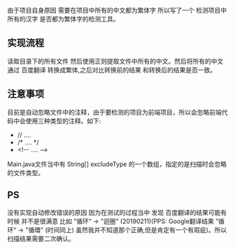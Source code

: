 由于项目自身原因 需要在项目中所有的中文都为繁体字 所以写了一个 检测项目中所有的汉字 是否都为繁体字的检测工具。

## 实现流程
读取目录下的所有文件 然后使用正则提取文件中所有的中文。然后将所有的中文通过 百度翻译 转换成繁体,之后对比转换前的结果 和转换后的结果是否一致。

## 注意事项

目前是自动忽略文件中的注释，由于要检测的项目为前端项目，所以会忽略前端代码中会使用三种类型的注释。如下:

* // ....
* /* .... */
* \<!-- .... -->

Main.java文件当中有 String[] excludeType 的一个数组，指定的是扫描时会忽略的文件类型。

## PS

没有实现自动修改错误的原因 因为在测试的过程当中 发现 百度翻译的结果可能有时候 并不是很满意 比如 ”循环“ -> "迴圈" (20190211)(PPS: Google翻译结果 ”循环“ -> "循環" (时间同上) 虽然我并不知道那个正确,但是肯定有一个有瑕疵)。所以扫描结果需要二次确认。
